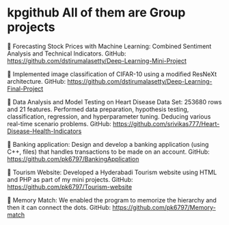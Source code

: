 # kpgithub All of them are Group projects
	Forecasting Stock Prices with Machine Learning: Combined Sentiment Analysis and Technical Indicators. GitHub: https://github.com/dstirumalasetty/Deep-Learning-Mini-Project 

	Implemented image classification of CIFAR-10 using a modified ResNeXt architecture. GitHub: https://github.com/dstirumalasetty/Deep-Learning-Final-Project

	Data Analysis and Model Testing on Heart Disease Data Set: 253680 rows and 21 features. Performed data preparation, hypothesis testing, classification, regression, and hyperparameter tuning. Deducing various real-time scenario problems. GitHub: https://github.com/srivikas777/Heart-Disease-Health-Indicators

	Banking application: Design and develop a banking application (using C++, files) that handles transactions to be made on an account. GitHub: https://github.com/pk6797/BankingApplication

	Tourism Website: Developed a Hyderabadi Tourism website using HTML and PHP as part of my mini projects. GitHub: https://github.com/pk6797/Tourism-website

	Memory Match: We enabled the program to memorize the hierarchy and then it can connect the dots. GitHub: https://github.com/pk6797/Memory-match
